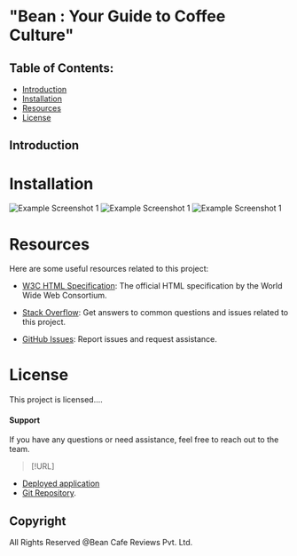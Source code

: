 # "Bean : Your Guide to Coffee Culture"


## Table of Contents:
* [Introduction](#introduction)
* [Installation](#installation)
* [Resources](#resources)
* [License](#license)

## Introduction


# Installation


![Example Screenshot 1]()
![Example Screenshot 1]()
![Example Screenshot 1]()


# Resources 

Here are some useful resources related to this project:

- [W3C HTML Specification](https://www.w3.org/TR/html52/): The official HTML specification by the World Wide Web Consortium.
- [Stack Overflow](https://stackoverflow.com): Get answers to common questions and issues related to this project.

- [GitHub Issues](https://support.github.com/features/issues): Report issues and request assistance.


# License

This project is licensed....


#### Support 

If you have any questions or need assistance, feel free to reach out to the team.


> [!URL]


- [Deployed application]()
- [Git Repository](https://github.com/Gloal/bean).


## Copyright

All Rights Reserved @Bean Cafe Reviews Pvt. Ltd.